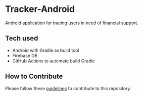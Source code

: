 # Tracker-Android
Android application for tracing users in need of financial support.

## Tech used

* Android with Gradle as build tool
* Firebase DB
* GitHub Actions to automate build Gradle

## How to Contribute

Please follow these [guidelines](CONTRIBUTING.md) to contribute to this repository.
